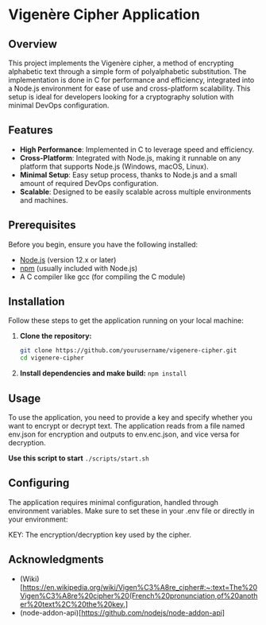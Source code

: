 # Vigenère Cipher Application

## Overview
This project implements the Vigenère cipher, a method of encrypting alphabetic text through a simple form of polyalphabetic substitution. The implementation is done in C for performance and efficiency, integrated into a Node.js environment for ease of use and cross-platform scalability. This setup is ideal for developers looking for a cryptography solution with minimal DevOps configuration.

## Features
- **High Performance**: Implemented in C to leverage speed and efficiency.
- **Cross-Platform**: Integrated with Node.js, making it runnable on any platform that supports Node.js (Windows, macOS, Linux).
- **Minimal Setup**: Easy setup process, thanks to Node.js and a small amount of required DevOps configuration.
- **Scalable**: Designed to be easily scalable across multiple environments and machines.

## Prerequisites
Before you begin, ensure you have the following installed:
- [Node.js](https://nodejs.org/en/download/) (version 12.x or later)
- [npm](https://npmjs.com/) (usually included with Node.js)
- A C compiler like gcc (for compiling the C module)

## Installation
Follow these steps to get the application running on your local machine:

1. **Clone the repository:**
   ```bash
   git clone https://github.com/yourusername/vigenere-cipher.git
   cd vigenere-cipher

2. **Install dependencies and make build:**
    ```npm install```

## Usage
To use the application, you need to provide a key and specify whether you want to encrypt or decrypt text. The application reads from a file named env.json for encryption and outputs to env.enc.json, and vice versa for decryption.

**Use this script to start**
```./scripts/start.sh```

## Configuring
The application requires minimal configuration, handled through environment variables. Make sure to set these in your .env file or directly in your environment:

KEY: The encryption/decryption key used by the cipher.

## Acknowledgments
- (Wiki)[https://en.wikipedia.org/wiki/Vigen%C3%A8re_cipher#:~:text=The%20Vigen%C3%A8re%20cipher%20(French%20pronunciation,of%20another%20text%2C%20the%20key.]
- (node-addon-api)[https://github.com/nodejs/node-addon-api]
